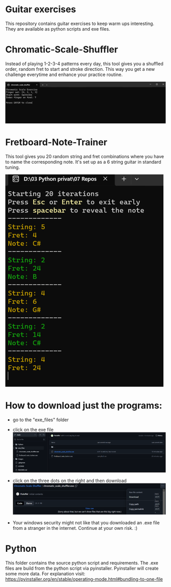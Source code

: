 # Guitar exercises
This repository contains guitar exercises to keep warm ups interesting. They are available as python scripts and exe files.

# Chromatic-Scale-Shuffler
Instead of playing 1-2-3-4 patterns every day, this tool gives you a shuffled order, random fret to start and stroke direction. This way you get a new challenge everytime and enhance your practice routine.

![Image of user interface css](<images/UI chromatic scale shuffler.png>)


# Fretboard-Note-Trainer
This tool gives you 20 random string and fret combinations where you have to name the corresponding note. It's set up as a 6 string guitar in standard tuning.

![Image of user interface fnt](<images/UI fretboard trainer.png>)

# How to download just the programs:
* go to the "exe_files" folder
* click on the exe file 
![exe file location](images/location%20of%20exe.png)

* click on the three dots on the right and then download
![download button](images/download%20button.png)

* Your windows security might not like that you downloaded an .exe file from a stranger in the internet. Continue at your own risk. :)


# Python
This folder contains the source python script and requirements. The .exe files are build from the python script via pyinstaller. Pyinstaller will create some more data. For explanation visit: https://pyinstaller.org/en/stable/operating-mode.html#bundling-to-one-file